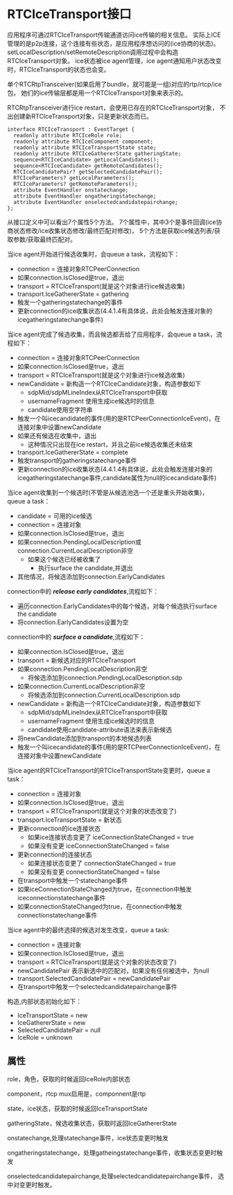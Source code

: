 # RTCIceTransport接口

应用程序可通过RTCIceTransport传输通道访问ice传输的相关信息。
实际上ICE管理的是p2p连接，这个连接有些状态，是应用程序想访问的(ice协商的状态)。
setLocalDescription/setRemoteDescription调用过程中会构造RTCIceTransport对象。
ice状态被ice agent管理，ice agent通知用户状态改变时，RTCIceTransport的状态也会变。

单个RTCRtpTransceiver(如果启用了bundle，就可能是一组)对应的rtp/rtcp/ice包，
她们的ice传输层都是用一个RTCIceTransport对象来表示的。

RTCRtpTransceiver进行ice restart，会使用已存在的RTCIceTransport对象，
不出创建新RTCIceTransport对象，只是更新状态而已。

    interface RTCIceTransport : EventTarget {
      readonly attribute RTCIceRole role;
      readonly attribute RTCIceComponent component;
      readonly attribute RTCIceTransportState state;
      readonly attribute RTCIceGathererState gatheringState;
      sequence<RTCIceCandidate> getLocalCandidates();
      sequence<RTCIceCandidate> getRemoteCandidates();
      RTCIceCandidatePair? getSelectedCandidatePair();
      RTCIceParameters? getLocalParameters();
      RTCIceParameters? getRemoteParameters();
      attribute EventHandler onstatechange;
      attribute EventHandler ongatheringstatechange;
      attribute EventHandler onselectedcandidatepairchange;
    };

从接口定义中可以看出7个属性5个方法。
7个属性中，其中3个是事件回调(ice协商状态修改/ice收集状态修改/最终匹配对修改)，
5个方法是获取ice候选列表/获取参数/获取最终匹配对。

当ice agent开始进行候选收集时，会queue a task，流程如下：

- connection = 连接对象RTCPeerConnection
- 如果connection.IsClosed是true，退出
- transport = RTCIceTransport(就是这个对象进行ice候选收集)
- transport.IceGathererState = gathering
- 触发一个gatheringstatechange的事件
- 更新connection的ice收集状态(4.4.1.4有具体说，此处会触发连接对象的icegatheringstatechange事件)

当ice agent完成了候选收集，而且候选都丢给了应用程序，会queue a task，流程如下：

- connection = 连接对象RTCPeerConnection
- 如果connection.IsClosed是true，退出
- transport = RTCIceTransport(就是这个对象进行ice候选收集)
- newCandidate = 新构造一个RTCIceCandidate对象，构造参数如下
  - sdpMid/sdpMLineIndex从RTCIceTransport中获取
  - usernameFragment 使用生成ice候选时的信息
  - candidate使用空字符串
- 触发一个叫icecandidate的事件(用的是RTCPeerConnectionIceEvent)，在连接对象中设置newCandidate
- 如果还有候选在收集中，退出
  - 这种情况只出现在ice restart，并且之前ice候选收集还未结束
- transport.IceGathererState = complete
- 触发transport的gatheringstatechange事件
- 更新connection的ice收集状态(4.4.1.4有具体说，此处会触发连接对象的icegatheringstatechange事件,candidate属性为null的icecandidate事件)

当ice agent收集到一个候选时(不管是从候选池选一个还是重头开始收集)，queue a task：

- candidate = 可用的ice候选
- connection = 连接对象
- 如果connection.IsClosed是true，退出
- 如果connection.PendingLocalDescription或connection.CurrentLocalDescription非空
  - 如果这个候选已经被收集了
    - 执行surface the candidate,并退出
- 其他情况，将候选添加到connection.EarlyCandidates

connection中的 ___release early candidates___,流程如下：

- 遍历connection.EarlyCandidates中的每个候选，对每个候选执行surface the candidate
- 将connection.EarlyCandidates设置为空

connection中的 ___surface a candidate___,流程如下：

- 如果connection.IsClosed是true，退出
- transport = 新候选对应的RTCIceTransport
- 如果connection.PendingLocalDescription非空
  - 将候选添加到connection.PendingLocalDescription.sdp
- 如果connection.CurrentLocalDescription非空
  - 将候选添加到connection.CurrentLocalDescription.sdp
- newCandidate = 新构造一个RTCIceCandidate对象，构造参数如下
  - sdpMid/sdpMLineIndex从RTCIceTransport中获取
  - usernameFragment 使用生成ice候选时的信息
  - candidate使用candidate-attribute语法来表示新候选
- 将newCandidate添加到transport的本地候选列表
- 触发一个叫icecandidate的事件(用的是RTCPeerConnectionIceEvent)，在连接对象中设置newCandidate

当ice agent的RTCIceTransport的RTCIceTransportState变更时，queue a task：

- connection = 连接对象
- 如果connection.IsClosed是true，退出
- transport = RTCIceTransport(就是这个对象的状态改变了)
- transport.IceTransportState = 新状态
- 更新connection的ice连接状态
  - 如果ice连接状态变更了 iceConnectionStateChanged = true
  - 如果没有变更 iceConnectionStateChanged = false
- 更新connection的连接状态
  - 如果连接状态变更了 connectionStateChanged = true
  - 如果没有变更 connectionStateChanged = false
- 在transport中触发一个statechange事件
- 如果iceConnectionStateChanged为true，在connection中触发iceconnectionstatechange事件
- 如果connectionStateChanged为true，在connection中触发connectionstatechange事件

当ice agent中的最终选择的候选对发生改变，queue a task:

- connection = 连接对象
- 如果connection.IsClosed是true，退出
- transport = RTCIceTransport(就是这个对象的状态改变了)
- newCandidatePair 表示新选中的匹配对，如果没有任何被选中，为null
- transport.SelectedCandidatePair = newCandidatePair
- 在transport中触发一个selectedcandidatepairchange事件

构造,内部状态初始化如下：

- IceTransportState = new
- IceGathererState = new
- SelectedCandidatePair = null
- IceRole = unknown

## 属性

role，角色，获取的时候返回IceRole内部状态

component，rtcp mux启用是，componnent是rtp

state，ice状态，获取的时候返回IceTransportState

gatheringState，候选收集状态，获取时返回IceGathererState

onstatechange,处理statechange事件，ice状态变更时触发

ongatheringstatechange，处理gatheingstatechange事件，收集状态变更时触发

onselectedcandidatepairchange,处理selectedcandidatepairchange事件，
选中对变更时触发。
